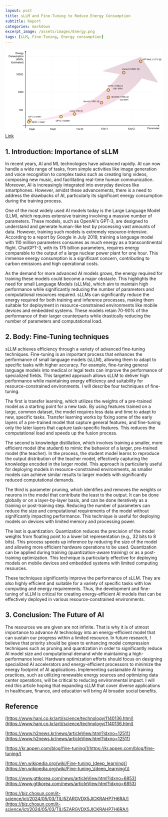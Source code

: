 ```yaml
---
layout: post
title: sLLM and Fine-Tuning to Reduce Energy Consumption
subtitle: Report
categories: markdown
excerpt_image: /assets/images/Energy.png
tags: [LLM, Fine-Tuning, Energy consumption]
---
```


![enery](/assets/images/Energy.png)
[Link](https://www.researchgate.net/figure/Reported-energy-consumption-of-training-different-LLM-models-with-respect-to-model_fig5_384115745)

## **1.**    **Introduction: Importance of sLLM**

In recent years, AI and ML technologies have advanced rapidly. AI can now handle a wide range of tasks, from simple activities like image generation and voice recognition to complex tasks such as creating long videos, composing new music, and facilitating real-time human communication. Moreover, AI is increasingly integrated into everyday devices like smartphones. However, amidst these advancements, there is a need to address the drawbacks of AI, particularly its significant energy consumption during the training process.

One of the most widely used AI models today is the Large Language Model (LLM), which requires extensive training involving a massive number of parameters. These models, such as OpenAI's GPT-3, are designed to understand and generate human-like text by processing vast amounts of data. However, training such models is extremely resource-intensive. According to a report by Google in July 2019, training a language model with 110 million parameters consumes as much energy as a transcontinental flight. ChatGPT-3, with its 175 billion parameters, requires energy comparable to the output of a large nuclear power plant for one hour. This immense energy consumption is a significant concern, contributing to carbon emissions and high operational costs.

As the demand for more advanced AI models grows, the energy required for training these models could become a major obstacle. This highlights the need for small Language Models (sLLMs), which aim to maintain high performance while significantly reducing the number of parameters and computational resources required. sLLMs can significantly reduce the energy required for both training and inference processes, making them suitable for deployment in resource-constrained environments like mobile devices and embedded systems. These models retain 70-90% of the performance of their larger counterparts while drastically reducing the number of parameters and computational load.

## **2.**    **Body: Fine-Tuning techniques**

sLLM achieves efficiency through a variety of advanced fine-tuning techniques. Fine-tuning is an important process that enhances the performance of small language models (sLLM), allowing them to adapt to specific tasks with higher accuracy. For example, fine-tuning general language models into medical or legal texts can improve the performance of specialized fields. This targeted approach allows sLLM to deliver high performance while maintaining energy efficiency and suitability for resource-constrained environments. I will describe four techniques of fine-tuning.

The first is transfer learning, which utilizes the weights of a pre-trained model as a starting point for a new task. By using features trained on a large, common dataset, the model requires less data and time to adapt to new, specific tasks. Transfer learning works by fixing some of the early layers of a pre-trained model that capture general features, and fine-tuning only the later layers that capture task-specific features. This reduces the computational load and speeds up the fusion process.

The second is knowledge distillation, which involves training a smaller, more efficient model (the student) to mimic the behavior of a larger, pre-trained model (the teacher). In the process, the student model learns to reproduce the output distribution of the teacher model, effectively capturing the knowledge encoded in the larger model. This approach is particularly useful for deploying models in resource-constrained environments, as smaller models can achieve similar results to larger models with significantly reduced computational demands.

The third is parameter pruning, which identifies and removes the weights or neurons in the model that contribute the least to the output. It can be done globally or on a layer-by-layer basis, and can be done iteratively as a training or post-training step. Reducing the number of parameters can reduce the size and computational requirements of the model without significantly impacting performance. This technique is useful for deploying models on devices with limited memory and processing power.

The last is quantization. Quantization reduces the precision of the model weights from floating point to a lower bit representation (e.g., 32 bits to 8 bits). This process speeds up inference by reducing the size of the model and allowing more efficient hardware operations to be used. Quantization can be applied during training (quantization-aware training) or as a post-training optimization. This technique is particularly effective for deploying models on mobile devices and embedded systems with limited computing resources.

These techniques significantly improve the performance of sLLM. They are also highly efficient and suitable for a variety of specific tasks with low computing and energy requirements. Thus, the development and fine-tuning of sLLM is critical for creating energy-efficient AI models that can be effectively deployed in various resource-constrained environments.

## **3.**    **Conclusion: The Future of AI**

The resources we are given are not infinite. That is why it is of utmost importance to advance AI technology into an energy-efficient model that can sustain our progress within a limited resource. In future research, I believe that priority should be given to enhancing model compression techniques such as pruning and quantization in order to significantly reduce AI model size and computational demand while maintaining a high-performance level. Hardware optimization efforts should focus on designing specialized AI accelerators and energy-efficient processors to minimize the energy footprint of AI applications. Implementing sustainable AI training practices, such as utilizing renewable energy sources and optimizing data center operations, will be critical to reducing environmental impact. I will end this article hoping that expanding sLLM that cover diverse applications in healthcare, finance, and education will bring AI broader social benefits.


## **Reference**

[https://www.hani.co.kr/arti/science/technology/1140136.html](https://www.hani.co.kr/arti/science/technology/1140136.html)

[https://www.h2news.kr/news/articleView.html?idxno=12511](https://www.h2news.kr/news/articleView.html?idxno=12511)

[https://kr.appen.com/blog/fine-tuning/](https://kr.appen.com/blog/fine-tuning/)

[https://en.wikipedia.org/wiki/Fine-tuning_(deep_learning)](https://en.wikipedia.org/wiki/Fine-tuning_\(deep_learning\))

[https://www.gttkorea.com/news/articleView.html?idxno=6853](https://www.gttkorea.com/news/articleView.html?idxno=6853)

[https://biz.chosun.com/it-science/ict/2024/05/03/TILI5ZARGVDX5JICKRAHP7H6RA/](https://biz.chosun.com/it-science/ict/2024/05/03/TILI5ZARGVDX5JICKRAHP7H6RA/)

